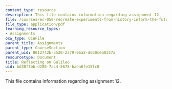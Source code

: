 ```yaml
---
content_type: resource
description: This file contains information regarding assignment 12.
file: /courses/ec-050-recreate-experiments-from-history-inform-the-future-from-the-past-galileo-january-iap-2010/bd30f7bbd2867ac45678baea6fe15fc0_MITEC_050IAP10_assn12.pdf
file_type: application/pdf
learning_resource_types:
- Assignments
ocw_type: OCWFile
parent_title: Assignments
parent_type: CourseSection
parent_uid: 8012742b-3520-2379-06a2-d660cea0357a
resourcetype: Document
title: Reflecting on Galileo
uid: bd30f7bb-d286-7ac4-5678-baea6fe15fc0
---
```

This file contains information regarding assignment 12.


